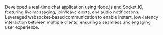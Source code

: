 Developed a real-time chat application using Node.js and Socket.IO, featuring live messaging, join/leave alerts, and audio notifications. Leveraged websocket-based communication to enable instant, low-latency interaction between multiple clients, ensuring a seamless and engaging user experience.
